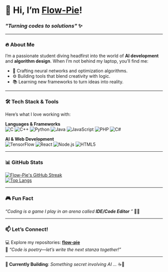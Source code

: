 # 👋 Hi, I’m [Flow-Pie](https://github.com/flow-pie/)!  
### *"Turning codes to solutions"* ✨  

---

### 🔥 **About Me**  
I’m a passionate student diving headfirst into the world of **AI development** and **algorithm design**. When I’m not behind my laptop, you’ll find me:  
- 🧠 Crafting neural networks and optimization algorithms.  
- ⚙️ Building tools that blend creativity with logic.  
- 📚 Learning new frameworks to turn ideas into reality.  

---

### 🛠️ **Tech Stack & Tools**  
Here’s what I love working with:  

**Languages & Frameworks**  
![C](https://img.shields.io/badge/C-00599C?style=for-the-badge&logo=c&logoColor=white)
![C++](https://img.shields.io/badge/C%2B%2B-00599C?style=for-the-badge&logo=c%2B%2B&logoColor=white)
![Python](https://img.shields.io/badge/Python-3776AB?style=for-the-badge&logo=python&logoColor=white)
![Java](https://img.shields.io/badge/Java-ED8B00?style=for-the-badge&logo=openjdk&logoColor=white)
![JavaScript](https://img.shields.io/badge/JavaScript-F7DF1E?style=for-the-badge&logo=javascript&logoColor=black)
![PHP](https://img.shields.io/badge/PHP-777BB4?style=for-the-badge&logo=php&logoColor=white)
![C#](https://img.shields.io/badge/C%23-239120?style=for-the-badge&logo=c-sharp&logoColor=white)  

**AI & Web Development**  
![TensorFlow](https://img.shields.io/badge/TensorFlow-FF6F00?style=for-the-badge&logo=tensorflow&logoColor=white)
![React](https://img.shields.io/badge/React-61DAFB?style=for-the-badge&logo=react&logoColor=black)
![Node.js](https://img.shields.io/badge/Node.js-339933?style=for-the-badge&logo=node.js&logoColor=white)
![HTML5](https://img.shields.io/badge/HTML5-E34F26?style=for-the-badge&logo=html5&logoColor=white)

---

### 📊 **GitHub Stats**  
[![Flow-Pie's GitHub Streak](https://streak-stats.demolab.com?user=flow-pie&theme=radical&border_radius=5)](https://git.io/streak-stats)  
[![Top Langs](https://github-readme-stats.vercel.app/api/top-langs/?username=flow-pie&layout=compact&theme=radical)](https://github.com/flow-pie)  

---

### 🎮 **Fun Fact**  
*“Coding is a game I play in an arena called **IDE/Code Editor** ”* 🐾⏰  

---

### 📫 **Let’s Connect!**  
💻 Explore my repositories: [**flow-pie**](https://github.com/flow-pie)  
🚀 *“Code is poetry—let’s write the next stanza together!”*  

---

**🔨 Currently Building**: *Something secret involving AI …* ☕🤖  

<!--
**Flow-Pie/Flow-Pie** is a ✨ _special_ ✨ repository because its `README.md` (this file) appears on your GitHub profile.

Here are some ideas to get you started:

- 🔭 I’m currently working on ...
- 🌱 I’m currently learning ...
- 👯 I’m looking to collaborate on ...
- 🤔 I’m looking for help with ...
- 💬 Ask me about ...
- 📫 How to reach me: ...
- 😄 Pronouns: ...
- ⚡ Fun fact: ...
-->
